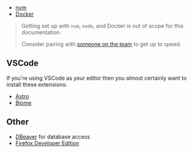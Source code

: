 * [nvm](https://github.com/nvm-sh/nvm)
* [Docker](https://docs.docker.com/get-started/get-docker/)

> Getting set up with `nvm`, `node`, and Docker is out of scope for this
> documentation.
>
> Consider pairing with
> [someone on the team](https://github.com/BrookesUniversityLearningResources/vsat/graphs/contributors)
> to get up to speed.

## VSCode

If you're using VSCode as your editor then you almost certainly want to install
these extensions:

* [Astro](https://marketplace.visualstudio.com/items?itemName=astro-build.astro-vscode)
* [Biome](https://marketplace.visualstudio.com/items?itemName=biomejs.biome)

## Other

* [DBeaver](https://dbeaver.io/) for database access
* [Firefox Developer Edition](https://www.mozilla.org/en-US/firefox/developer/)
